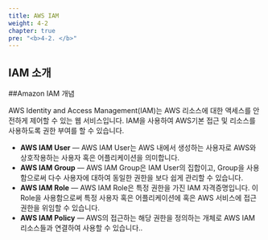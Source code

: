 ```yaml
---
title: AWS IAM
weight: 4-2
chapter: true
pre: "<b>4-2. </b>"
---
```


## IAM 소개

##Amazon IAM 개념

AWS Identity and Access Management(IAM)는 AWS 리소스에 대한 액세스를 안전하게 제어할 수 있는 웹 서비스입니다.
IAM을 사용하여 AWS기본 접근 및 리소스를 사용하도록 권한 부여를 할 수 있습니다.

- **AWS IAM User** — AWS IAM User는 AWS 내에서 생성하는 사용자로 AWS와 상호작용하는 사용자 혹은 어플리케이션을 의미합니다. 
- **AWS IAM Group** — AWS IAM Group은 IAM User의 집합이고, Group을 사용함으로써 다수 사용자에 대하여 동일한 권한을 보다 쉽게 관리할 수 있습니다.
- **AWS IAM Role** — AWS IAM Role은 특정 권한을 가진 IAM 자격증명입니다. 이 Role을 사용함으로써 특정 사용자 혹은 어플리케이션에 혹은 AWS 서비스에 접근 권한을 위임할 수 있습니다.
- **AWS IAM Policy** — AWS의 접근하는 해당 권한을 정의하는 개체로 AWS IAM 리소스들과 연결하여 사용할 수 있습니다..
